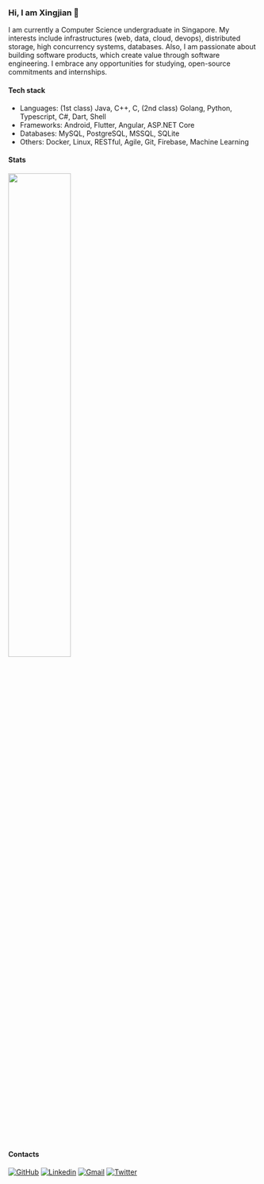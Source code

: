### Hi, I am Xingjian 👋

I am currently a Computer Science undergraduate in Singapore. My interests include infrastructures (web, data, cloud, devops), distributed storage, high concurrency systems, databases. Also, I am passionate about building software products, which create value through software engineering. I embrace any opportunities for studying, open-source commitments and internships.


#### Tech stack
- Languages: (1st class) Java, C++, C, (2nd class) Golang, Python, Typescript, C#, Dart, Shell
- Frameworks: Android, Flutter, Angular, ASP.NET Core
- Databases: MySQL, PostgreSQL, MSSQL, SQLite
- Others: Docker, Linux, RESTful, Agile, Git, Firebase, Machine Learning

#### Stats

<img width="50%" src="https://github-readme-stats.vercel.app/api?username=char-1ee&show_icons=true&theme=github_dark&show_icons=true" />

#### Contacts
[![GitHub](https://img.shields.io/badge/-Github-000?style=flat&logo=Github&logoColor=white)](https://github.com/char-1ee)
[![Linkedin](https://img.shields.io/badge/-LinkedIn-0072b1?style=flat&logo=Linkedin&logoColor=white)](https://www.linkedin.com/in/xingjian-li/)
[![Gmail](https://img.shields.io/badge/-Gmail-ea4335?style=flat&logo=Gmail&logoColor=white)](xingjianli59@gmail.com)
[![Twitter](https://img.shields.io/badge/-Twitter-00acee?style=flat&logo=Twitter&logoColor=white)](https://twitter.com/lix1ngjian)
